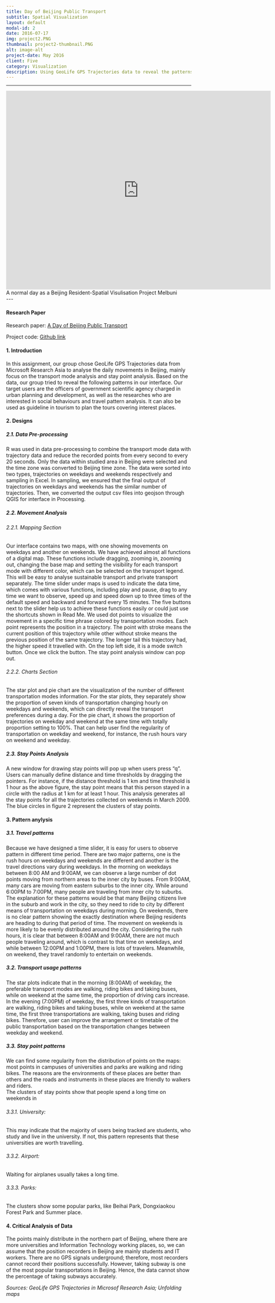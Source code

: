 ```yaml
---
title: Day of Beijing Public Transport
subtitle: Spatial Visualization
layout: default
modal-id: 2
date: 2016-07-17
img: project2.PNG
thumbnail: project2-thumbnail.PNG
alt: image-alt
project-date: May 2016
client: Five
category: Visualization
description: Using GeoLife GPS Trajectories data to reveal the patterns of Beijing residents movements in the temporal and spatial dimensions.</br> Thanks to team members, Haoyu Pang, Cheng Li, Kaiming Sun.
---
```


---
<iframe width="720" height="540" src="https://www.youtube.com/embed/c_u1-snYJc0" frameborder="0" allow="accelerometer; autoplay; encrypted-media; gyroscope; picture-in-picture" allowfullscreen></iframe>
<figcaption class="caption">A normal day as a Beijing Resident-Spatial Visulisation Project Melbuni</figcaption>
---

#### Research Paper
Research paper: [A Day of Beijing Public Transport](https://github.com/JoyceWufm/joycewufm.github.io/blob/master/docs/A%20Normal%20Day%20of%20Beijing%20Traffic-Spatial%20Visualisation.pdf)

Project code: [Github link](https://github.com/JoyceWufm/Spatial-visualisation)

#### 1. Introduction  

In this assignment, our group chose GeoLife GPS Trajectories data from Microsoft Research Asia to analyse the daily movements in Beijing, mainly focus on the transport mode analysis and stay point analysis. Based on the data, our group tried to reveal the following patterns in our interface. Our target users are the officers of government scientific agency charged in urban planning and development, as well as the researches who are interested in social behaviours and travel pattern analysis. It can also be used as guideline in tourism to plan the tours covering interest places.

#### 2. Designs
##### 2.1. Data Pre-processing
R was used in data pre-processing to combine the transport mode data with trajectory data and reduce the recorded points from every second to every 20 seconds. Only the data within studied area in Beijing were selected and the time zone was converted to Beijing time zone. The data were sorted into two types, trajectories on weekdays and weekends respectively and sampling in Excel. In sampling, we ensured that the final output of trajectories on weekdays and weekends has the similar number of trajectories. Then, we converted the output csv files into geojson through QGIS for interface in Processing.

##### 2.2. Movement Analysis
###### 2.2.1. Mapping Section
Our interface contains two maps, with one showing movements on weekdays and another on weekends. We have achieved almost all functions of a digital map. These functions include dragging, zooming in, zooming out, changing the base map and setting the visibility for each transport mode with different color, which can be selected on the transport legend. This will be easy to analyse sustainable transport and private transport separately. The time slider under maps is used to indicate the data time, which comes with various functions, including play and pause, drag to any time we want to observe, speed up and speed down up to three times of the default speed and backward and forward every 15 minutes. The five buttons next to the slider help us to achieve these functions easily or could just use the shortcuts shown in Read Me. We used dot points to visualize the movement in a specific time phrase colored by transportation modes. Each point represents the position in a trajectory. The point with stroke means the current position of this trajectory while other without stroke means the previous position of the same trajectory. The longer tail this trajectory had, the higher speed it travelled with. On the top left side, it is a mode switch button. Once we click the button. The stay point analysis window can pop out.
###### 2.2.2. Charts Section
The star plot and pie chart are the visualization of the number of different transportation modes information. For the star plots, they separately show the proportion of seven kinds of transportation changing hourly on weekdays and weekends, which can directly reveal the transport preferences during a day. For the pie chart, it shows the proportion of trajectories on weekday and weekend at the same time with totally proportion setting to 100%. That can help user find the regularity of transportation on weekday and weekend, for instance, the rush hours vary on weekend and weekday.
##### 2.3. Stay Points Analysis
A new window for drawing stay points will pop up when users press “q”. Users can manually define distance and time thresholds by dragging the pointers. For instance, if the distance threshold is 1 km and time threshold is 1 hour as the above figure, the stay point means that this person stayed in a circle with the radius at 1 km for at least 1 hour. This analysis generates all the stay points for all the trajectories collected on weekends in March 2009. The blue circles in figure 2 represent the clusters of stay points.

#### 3. Pattern anylysis  
##### 3.1. Travel patterns  
Because we have designed a time slider, it is easy for users to observe pattern in different time period. There
are two major patterns, one is the rush hours on weekdays and weekends are different and another is the travel
directions vary during weekdays. In the morning on weekdays between 8:00 AM and 9:00AM, we can observe
a large number of dot points moving from northern areas to the inner city by buses. From 9:00AM, many cars
are moving from eastern suburbs to the inner city. While around 6:00PM to 7:00PM, many people are traveling
from inner city to suburbs. The explanation for these patterns would be that many Beijing citizens live in the
suburb and work in the city, so they need to ride to city by different means of transportation on weekdays during
morning. On weekends, there is no clear pattern showing the exactly destination where Beijing residents are
heading to during that period of time. The movement on weekends is more likely to be evenly distributed around
the city. Considering the rush hours, it is clear that between 8:00AM and 9:00AM, there are not much people
traveling around, which is contrast to that time on weekdays, and while between 12:00PM and 1:00PM, there is
lots of travelers. Meanwhile, on weekend, they travel randomly to entertain on weekends.  
##### 3.2. Transport usage patterns  
The star plots indicate that in the morning (8:00AM) of weekday, the preferable transport modes are walking,
riding bikes and taking buses, while on weekend at the same time, the proportion of driving cars increase. In the
evening (7:00PM) of weekday, the first three kinds of transportation are walking, riding bikes and taking buses,
while on weekend at the same time, the first three transportations are walking, taking buses and riding bikes.
Therefore, user can improve the arrangement or timetable of the public transportation based on the transportation
changes between weekday and weekend.  
##### 3.3. Stay point patterns  
We can find some regularity from the distribution of points on the maps: most points in campuses of universities
and parks are walking and riding bikes. The reasons are the environments of these places are better than others
and the roads and instruments in these places are friendly to walkers and riders.  
The clusters of stay points show that people spend a long time on weekends in  
###### 3.3.1. University: 
This may indicate that the majority of users being tracked are students, who study and live in the university. If not, this pattern represents that these universities are worth travelling.  
###### 3.3.2. Airport: 
Waiting for airplanes usually takes a long time.  
###### 3.3.3. Parks: 
The clusters show some popular parks, like Beihai Park, Dongxiaokou Forest Park and Summer place.  

#### 4. Critical Analysis of Data
The points mainly distribute in the northern part of Beijing, where there are more universities and Information Technology working places, so, we can assume that the position recorders in Beijing are mainly students and IT workers. There are no GPS signals underground; therefore, most recorders cannot record their positions successfully. However, taking subway is one of the most popular transportations in Beijing. Hence, the data cannot show the percentage of taking subways accurately.

_Sources: GeoLife GPS Trajectories in Microsof Research Asia; Unfolding maps_
